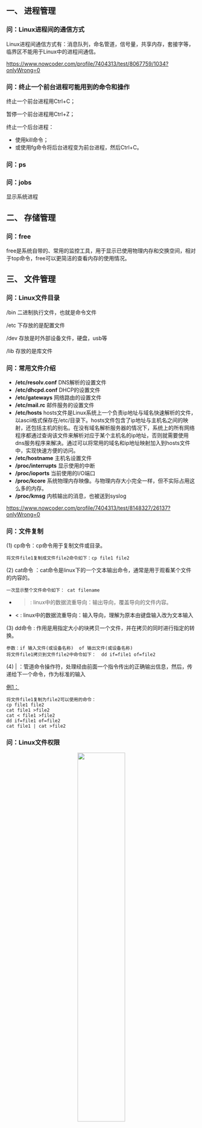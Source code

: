 ## 一、 进程管理

### 问：Linux进程间的通信方式

Linux进程间通信方式有：消息队列，命名管道，信号量，共享内存，套接字等，临界区不能用于Linux中的进程间通信。

https://www.nowcoder.com/profile/7404313/test/8067759/1034?onlyWrong=0

### 问：终止一个前台进程可能用到的命令和操作

终止一个前台进程用Ctrl+C；

暂停一个前台进程用Ctrl+Z；

终止一个后台进程：

- 使用kill命令；
- 或使用fg命令将后台进程变为前台进程，然后Ctrl+C。

### 问：ps

### 问：jobs 

显示系统进程

## 二、 存储管理

### 问：free

free是系统自带的、常用的监控工具，用于显示已使用物理内存和交换空间，相对于top命令，free可以更简洁的查看内存的使用情况。

## 三、 文件管理

### 问：Linux文件目录

/bin  二进制执行文件，也就是命令文件

/etc 下存放的是配置文件

/dev 存放是时外部设备文件，硬盘，usb等

/lib 存放的是库文件

### 问：常用文件介绍
- **/etc/resolv.conf** 
	DNS解析的设置文件
- **/etc/dhcpd.conf**
	DHCP的设置文件
- **/etc/gateways**
	网络路由的设置文件
- **/etc/mail.rc**
	邮件服务的设置文件
- **/etc/hosts**
	hosts文件是Linux系统上一个负责ip地址与域名快速解析的文件，以ascii格式保存在/etc/目录下。hosts文件包含了ip地址与主机名之间的映射，还包括主机的别名。在没有域名解析服务器的情况下，系统上的所有网络程序都通过查询该文件来解析对应于某个主机名的ip地址，否则就需要使用dns服务程序来解决。通过可以将常用的域名和ip地址映射加入到hosts文件中，实现快速方便的访问。
- **/etc/hostname**
	主机名设置文件
- **/proc/interrupts**
	显示使用的中断
- **/proc/ioports**
	当前使用的I/O端口
- **/proc/kcore**
	系统物理内存映像。与物理内存大小完全一样，但不实际占用这么多的内存。
- **/proc/kmsg**
	内核输出的消息，也被送到syslog

https://www.nowcoder.com/profile/7404313/test/8148327/26137?onlyWrong=0

### 问：文件复制

(1) cp命令：cp命令用于复制文件或目录。

	将文件file1复制成文件file2命令如下：cp file1 file2

(2) cat命令 ：cat命令是linux下的一个文本输出命令，通常是用于观看某个文件的内容的。
	
	一次显示整个文件命令如下： cat filename

- > : linux中的数据流重导向：输出导向，覆盖导向的文件内容。
- < : linux中的数据流重导向：输入导向，理解为原本由键盘输入改为文本输入

(3) dd命令 : 作用是用指定大小的块拷贝一个文件，并在拷贝的同时进行指定的转换。

	参数：if 输入文件(或设备名称)  of 输出文件(或设备名称)
	将文件file1拷贝到文件file2中命令如下：  dd if=file1 of=file2

(4) | ：管道命令操作符，处理经由前面一个指令传出的正确输出信息，然后，传递给下一个命令，作为标准的输入

<a href="https://www.nowcoder.com/profile/7404313/test/8322129/3744?onlyWrong=0" title="Title">例1：</a>

	将文件file1复制为file2可以使用的命令：
	cp file1 file2
	cat file1 >file2
	cat < file1 >file2
	dd if=file1 of=file2
	cat file1 | cat >file2

### 问：Linux文件权限

<center>
<img src="./Operating-System-Pic/file_permission.jpg" width="50%"/>
</center>

Linux文件权限的长度为10位，分成四段：文件类型(1位) + 拥有者权限(3位) + 所属组权限(3位) + 其他用户权限(3位)

### 问：chmod 修改文件权限

	chmod [who] [+|-|=][mode] 文件名

(1) [who]的取值可以为u，g，o和a，

- u 表示"用户(user)"，即文件拥有者；
- g 表示"同组(group)用户"，即与文件拥有者有相同组ID的所有用户；
- o 表示"其他(others)用户"；
- a 表示"所有(all)用户"，它是系统默认值。

(2) [+|-|=]

- \+ 添加某个权限；
- - 取消某个权限；
- = 赋予给定权限并取消其他所有权限（如果有的话）。 

(3) [mode]

- 当使用+或-时，权限从0到7的一个八进制数，例如7为4+2+1的组合，代表可读可写可执行权限；5为4+1的组合，代表可读可执行，等；
- 当使用=时，权限为从0到7的3个八进制数，按(u)、(g)、(o)顺序组织，分别对应文件拥有着、同组用户和其他用户的权限。

<a href="https://www.nowcoder.com/profile/7404313/test/8148327/23228?onlyWrong=0" title="Title">例1：</a>

	文件file的访问权限为rw-r--r--，现要增加所有用户的执行权限和同组用户的写权限，其命令可以为：chmod a+x,g+w file 或 chmod 764 file

注意为多种用户设置权限时，中间以","隔开，不可以加空格。如chmod a+x, g+w file为错误形式，逗号后面存在空格。

<a href="https://www.nowcoder.com/profile/7404313/test/8148327/50976?onlyWrong=0" title="Title">例2：</a>

	现在file文件的权限改为只有拥有着拥有执行权限的命令可以为：chmod u+x,g-x,o-x file 或 chmod 100 file

<a href="https://www.nowcoder.com/profile/7404313/test/8322129/2914" title="Title">例3：</a>

	在unix系统下执行chmod 753 file之后，该文件sample的访问权限为：拥有者可读写执行，同组用户可读可执行，其他用户可写可执行

### 问：umask

	umask [-p] [-S] [mode]

umask可用来指定在建立文件时预设的权限掩码。对于每一类用户(文件属主、同组用户、其他用户)在umask值mode中都存在一个相应的数字。

- 对于文件来说，这一数字的最大值是6。系统不允许你在创建一个文本文件时就赋予它执行权限，必须在创建后用chmod命令增加这一权限；
- 目录则允许设置执行权限，这样针对目录来说，umask中各个数字最大可以为7。

<a href="https://www.nowcoder.com/profile/7404313/test/7907952/15820?onlyWrong=0" title="Title">例1：</a>

	如果系统的umask设置为244，创建一个新文件后，它的权限为：-r---w--w-

	创建时，文件权限默认为666，目录权限默认777，减去umask的位就是结果权限。因此该文件权限为666-244=422，即为-r---w--w-

<a href="https://www.nowcoder.com/profile/7404313/test/8322129/14511?onlyWrong=0" title="Title">例2：</a>

	设umask为002, 则新建立的文件的权限是：-rw-rw-r--

### 问：tar 压缩和解压缩

tar [必选项+可选项] 文件或者目录

必选项：

- -c 创建压缩包；
- -x 解开压缩包；
- -t 列出包中的内容；
- -r 增加文件到指定包中；
- -u 更新包中的文件

可选项：

- -j 创建或解开压缩包包时使用bzip2进行压缩或解压缩；
- -z 创建或解开压缩包包时使用gzip进行压缩或解压缩；
- -Z 创建或解开压缩包包时使用compress进行压缩或解压；
- -f 后面跟指定的压缩包文件名；
- -v 显示创建压缩包/解开压缩包的过程；
- -C 指定解开压缩包的路径

<a href="https://www.nowcoder.com/profile/7404313/test/8322129/14711?onlyWrong=0" title="Title">例1：</a>

	在linux中如何使用tar命令将文件aaa打包为bak.tar：tar -cf bak.tar aaa

<a href="https://www.nowcoder.com/profile/7404313/test/8114836/14346?onlyWrong=0" title="Title">例2：</a>

	tar命令用于解压的参数是: -x

## 四、 网络管理

### 问：ping 测试连通性

ping命令用来测试主机之间网络的连通性，底层是ICMP协议。

主机发出ICMP报文后，若主机与目的主机之间的网络连通正常，则目的主机会返回响应报文。

我们经常会说"ping一下某机器，看是不是开着"、不能打开网页时会说"你先ping网关地址192.168.1.1试试"。它通过发送ICMP ECHO\_REQUEST数据包到网络主机，并显示响应情况，这样我们就可以根据它输出的信息来确定目标主机是否可访问(但这不是绝对的)。有些服务器为了防止通过ping探测到，通过防火墙设置了禁止ping或者在内核参数中禁止ping，这样就不能通过ping确定该主机是否还处于开启状态。

### 问：traceroute 路径跟踪

traceroute是常用的路由查看命令，用来追踪数据包到达网络上某个主机在时经过的路径

### 问：route 查看路由表

route命令用来显示目前本机路由表的内容，并且还可以针对路由表中的记录进行相应的添加、删除或修改等操作。

(1) route print 本命令用于显示路由表中的当前项目，由于用IP地址配置了网卡，因此所有的这些项目都是自动添加的。 

(2) route add 本命令可以将新路由项目添加到路由表。

(3) route change 使用本命令可以修改数据的传输路由，不过，你不能使用本命令来改变数据的目的地。 

(4) route delete 使用本命令可以从路由表中删除路由。

<a href="https://www.nowcoder.com/profile/7404313/test/8322129/22105?onlyWrong=0" title="Title">例1：</a>

	局域网的网络地址192.168.1.0/24，局域网络连接其它网络的网关地址是192.168.1.1。
	主机192.168.1.20访问172.16.1.0/24网络时，其路由设置正确的是：route add –net 172.16.1.0 gw 192.168.1.1 netmask 255.255.255.0 metric 1

	路由信息是由{目的主机所在的网络地址，下一跳地址，子网掩码}组成，-net 后面跟的是目的网络，下一跳的地址就是局域网中连接外网的网关地址

### 问：ifconfig

ifconfig命令用来查看活动的网卡信息

### 问：telnet

telnet命令通常用来进行远程登录。telnet程序是基于TELNET协议的远程登录客户端程序。Telnet协议是TCP/IP协议族中的一员，是Internet远程登录服务的标准协议和主要方式。它为用户提供了在本地计算机上完成远程主机工作的能力。

### 问：netstat

netstat命令用于显示与IP、TCP、UDP和ICMP协议相关的统计数据，一般用于检验本机各端口的网络连接情况。 netstat是在内核中访问网络及相关信息的程序，它能提供TCP连接，TCP和UDP监听，进程内存管理的相关报告。 如果你的计算机有时候接收到的数据报导致出错数据或故障，你不必感到奇怪，TCP/IP可以容许这些类型的错误，并能够自动重发数据报。但如果累计的出错情况数目占到所接收的IP数据报相当大的百分比，或者它的数目正迅速增加，那么你就应该使用 netstat查一查为什么会出现这些情况了。

### 问：tcpdump

https://www.nowcoder.com/profile/7404313/test/8322129/14462?onlyWrong=0

## 五、 用户管理

## 六、 系统管理

### 问：uptime

uptime命令主要用于获取主机运行时间和查询linux系统负载等信息

### 问：top

### 问：sar

### 问：Linux关机命令

- halt init 0 
- poweroff   
- shutdown -h 时间 (例如，shutdown -h now)

### 问：Linux重启命令

- reboot
- init 6
- shutdown -r 时间

## 七、 内核管理

## 八、 帮助文档

### 问：man 查看Linux命令手册

<a href="https://www.nowcoder.com/profile/7404313/test/8322129/2914" title="Title">例1：</a>

	命令man 5 passwd的作用：显示password文件的格式描述













## 九、 其他






### 问：查看相关信息

- cat /proc/meminfo 查看物理内存的信息

### 问：常用命令介绍

- **grep**
- **netstat**
	netstat命令用来查看本机的传输层连接状态，如TCP、UDP连接，端口等信息

- **tcpdump**
	tcpdump是简单可靠网络监控的实用工具
- **top**
	top命令是Linux下常用的性能分析工具，能够实时显示系统中各个进程的资源占用状况
- **fg**
	将一个后台进程调至前台继续运行
- **bg**
	将一个在后台暂停的进程唤醒，继续执行
- **ctrl+z**
	可以将一个正在前台执行的进程放到后台，并且暂停，表示进程被挂起



- **dpkg**
	"dpkg"是"Debian Packager"的简写，是为"Debian"专门开发的套件管理系统，方便软件的安装、更新及移除。所有源自"Debian"的"Linux "发行版都使用"dpkg"，例如"Ubuntu"、"Knoppix"等。示例：dpkg -i avg71flm_r28-1_i386.deb
- **df**
	df命令用于显示磁盘分区上的可使用的磁盘空间。默认显示单位为KB。可以利用该命令来获取硬盘被占用了多少空间，目前还剩下多少空间等信息。 

https://www.nowcoder.com/profile/7404313/test/8078490/55441?onlyWrong=0







### 问：grep和find

find是根据文件名进行查找，grep是对文件的内容进行搜索

https://www.nowcoder.com/profile/7404313/test/8114836/14452?onlyWrong=0

### 问：sed

https://www.nowcoder.com/profile/7404313/test/8114836/14510?onlyWrong=0

### 问：

init命令是进程和作业管理命令，init命令是Linux下的进程初始化工具，init进程是所有Linux进程的父进程，它的进程号为1。init命令是 Linux操作系统中不可缺少的程序之一，init进程是Linux内核引导运行的，是系统中的第一个进程。

### 问：mount

查看磁盘挂载状态




### 问：mkdir

https://www.nowcoder.com/profile/7404313/test/8114836/23226?onlyWrong=0

### 问：usermod 

https://www.nowcoder.com/profile/7404313/test/8114836/22122?onlyWrong=0

### 问：crontab，定时任务

通过crontab 命令，我们可以在固定的间隔时间执行指定的系统指令或 shell script脚本，该命令前五个域是指定命令被执行的时间，最后一个域是要被执行的命令，每个域之间使用空格或者制表符分隔。

	格式如下： minute hour day-of-month month-of-year day-of-week command

这些项都不能为空，必须填入。如果用户不需要指定其中的几项，那么可以使用\*代替。因为*是统配符，可以代替任何字符，所以就可以认为是任何时间，也就是该项被忽略了。

	第1列表示分钟(1～59)，每分钟用*或者*/1表示
    第2列表示小时(1～23，0表示0点)
	第3列表示日期(1～31)
	第4列表示月份(1～12)
    第5列标识号星期(0～6，0表示星期天) 
	第6列要运行的命令

	例如：*/5 * * * * exam，表示每5分钟运行一次任务exam。

### 问：Linux下的输入/输出重定向

在Linux中，每个打开的文件被赋予一个文件描述符(file descriptor)，包括标准输入(stdin)，标准输出(stdout)和标准错误输出(stderr)，分别由0，1，2描述。

command &> file 表示将标准输出(stdout)和标准错误输出(stderr)重定向至指定的文件file中

command > file 2>&1，是由两部分组成。首先command>file表示将标准输出(stdout)重定向到文件file中。接下来的2>&1表示将标准错误输出(stderr)输出到文件描述符1指定的位置，即标准输出(stdout)的位置，由于标准输出已经冲定向到文件file中，所以标准错误输出也会重定向到文件file中。




### 问：Shell命令

https://www.nowcoder.com/profile/7404313/test/8114836/14919?onlyWrong=0

### 问：硬链接和软链接

https://www.nowcoder.com/profile/7404313/test/8114836/36414?onlyWrong=0

### 问：Linux内存划分

https://www.nowcoder.com/profile/7404313/test/8114836/25177?onlyWrong=0

### 问：Nginx

https://www.nowcoder.com/profile/7404313/test/8114836/26093?onlyWrong=0

### 问：fork

https://www.nowcoder.com/profile/7404313/test/8114836/14836?onlyWrong=0

### grep

	统计一个文件中"牛客"出现的行数: grep "牛客" 文件名 | wc -l

https://www.nowcoder.com/profile/7404313/test/8148327/22524?onlyWrong=0

### find

https://www.nowcoder.com/profile/7404313/test/8148327/25705?onlyWrong=0

### 孤儿进程、僵尸进程

https://www.nowcoder.com/profile/7404313/test/8148327/14857?onlyWrong=0

https://www.nowcoder.com/profile/7404313/test/8148327/25761?onlyWrong=0

### 管道通信

https://www.nowcoder.com/profile/7404313/test/8322129/36306?onlyWrong=0

###　makefile

https://www.nowcoder.com/profile/7404313/test/8322129/15416?onlyWrong=0